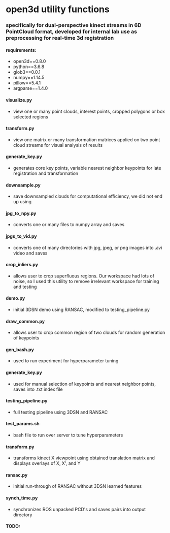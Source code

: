 # open3d utility functions
### specifically for dual-perspective kinect streams in 6D PointCloud format, developed for internal lab use as preprocessing for real-time 3d registration

#### requirements:
- open3d==0.8.0
- python==3.6.8
- glob3==0.0.1
- numpy==1.14.5
- pillow==5.4.1
- argparse==1.4.0

#### visualize.py
- view one or many point clouds, interest points, cropped polygons or box selected regions 

#### transform.py
- view one matrix or many transformation matrices applied on two point cloud streams for visual analysis of results

#### generate_key.py
- generates core key points, variable nearest neighbor keypoints for late registration and transformation

#### downsample.py
- save downsampled clouds for computational efficiency, we did not end up using

#### jpg_to_npy.py
- converts one or many files to numpy array and saves

#### jpgs_to_vid.py
- converts one of many directories with jpg, jpeg, or png images into .avi video and saves

#### crop_inliers.py
- allows user to crop superfluous regions. Our workspace had lots of noise, so I used this utility to remove irrelevant workspace for training and testing

#### demo.py
- initial 3DSN demo using RANSAC, modified to testing_pipeline.py

#### draw_common.py
- allows user to crop common region of two clouds for random generation of keypoints

#### gen_bash.py
- used to run experiment for hyperparameter tuning

#### generate_key.py
- used for manual selection of keypoints and nearest neighbor points, saves into .txt index file

#### testing_pipeline.py
- full testing pipeline using 3DSN and RANSAC

#### test_params.sh
- bash file to run over server to tune hyperparameters

#### transform.py
- transforms kinect X viewpoint using obtained translation matrix and displays overlays of X, X', and Y

#### ransac.py
- initial run-through of RANSAC without 3DSN learned features

#### synch_time.py
- synchronizes ROS unpacked PCD's and saves pairs into output directory 

#### TODO:
